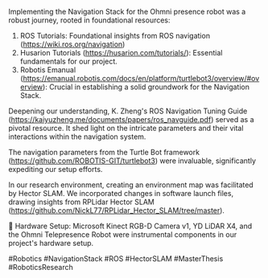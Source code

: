 Implementing the Navigation Stack for the Ohmni presence robot was a robust journey, rooted in foundational resources:

1. ROS Tutorials: Foundational insights from ROS navigation (https://wiki.ros.org/navigation)
2. Husarion Tutorials (https://husarion.com/tutorials/): Essential fundamentals for our project.
3. Robotis Emanual (https://emanual.robotis.com/docs/en/platform/turtlebot3/overview/#overview): Crucial in establishing a solid groundwork for the Navigation Stack.

Deepening our understanding, K. Zheng's ROS Navigation Tuning Guide (https://kaiyuzheng.me/documents/papers/ros_navguide.pdf) served as a pivotal resource. It shed light on the intricate parameters and their vital interactions within the navigation system.

The navigation parameters from the Turtle Bot framework (https://github.com/ROBOTIS-GIT/turtlebot3) were invaluable, significantly expediting our setup efforts.

In our research environment, creating an environment map was facilitated by Hector SLAM. We incorporated changes in software launch files, drawing insights from RPLidar Hector SLAM (https://github.com/NickL77/RPLidar_Hector_SLAM/tree/master).

🔧 Hardware Setup: Microsoft Kinect RGB-D Camera v1, YD LiDAR X4, and the Ohmni Telepresence Robot were instrumental components in our project's hardware setup.

#Robotics #NavigationStack #ROS #HectorSLAM #MasterThesis #RoboticsResearch

